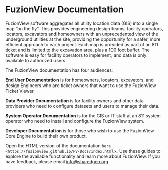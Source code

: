 FuzionView Documentation
=========================
FuzionView software aggregates all utility location data (GIS) into a single map “on the fly”. This provides engineering design teams, facility operators, locators, excavators and homeowners with an unprecedented view of the underground utilities at the site, providing the opportunity for a safer, more efficient approach to each project. Each map is provided as part of an 811 ticket and is limited to the excavation area, plus a 100 foot buffer. The software is easy for facility operators to implement, and data is only available to authorized users.

The FuzionView documentation has four audiences:

**End User Documentation** is for homeowners, locators, excavators, and design Engineers who are ticket owners that want to use the FuzionView Ticket Viewer.

**Data Provider Documentation** is for facility owners and other data providers who need to configure datasets and users to manage their data.

**System Operator Documentation** is for the GIS or IT staff at an 811 system operator who need to install and configure the FuzionView system.

**Developer Documentation** is for those who wish to use the FuzionView Core Engine to build their own product.

Open the HTML version of the documentation `here <https://fuzionview.github.io/FV-Docs/index.html>`_ 
Use these guides to explore the available functionality and learn more about FuzionView.
If you have feedback, please email info@sharedgeo.org
